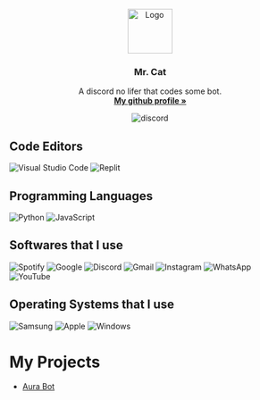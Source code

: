 
<br />
<div align="center">
  <a href="https://github.com/othneildrew/Best-README-Template">
    <img src="https://cdn.discordapp.com/avatars/887267307406110720/a_e8a5135ace9a71cfdb9d1efb0ad91dee.gif?size=1024" alt="Logo" width="80" height="80">
  </a>

  <h3 align="center">Mr. Cat</h3>

  <p align="center">
    A discord no lifer that codes some bot.
    <br />
    <a href="https://github.com/HF1016"><strong>My github profile »</strong></a>
    <br />
  </p>
  <img src="https://discord-readme-badge.vercel.app/api?id=887267307406110720" alt="discord">
</div>

## Code Editors 
![Visual Studio Code](https://img.shields.io/badge/Visual%20Studio%20Code-0078d7.svg?style=for-the-badge&logo=visual-studio-code&logoColor=black)
![Replit](https://img.shields.io/badge/Replit-DD1200?style=for-the-badge&logo=Replit&logoColor=black)

## Programming Languages
![Python](https://img.shields.io/badge/python-3670A0?style=for-the-badge&logo=python&logoColor=ffdd54)
![JavaScript](https://img.shields.io/badge/javascript-%23323330.svg?style=for-the-badge&logo=javascript&logoColor=%23F7DF1E)

## Softwares that I use
![Spotify](https://img.shields.io/badge/Spotify-1ED760?style=for-the-badge&logo=spotify&logoColor=white)
![Google](https://img.shields.io/badge/google-4285F4?style=for-the-badge&logo=google&logoColor=white)
![Discord](https://img.shields.io/badge/%3CServer%3E-%237289DA.svg?style=for-the-badge&logo=discord&logoColor=white)
![Gmail](https://img.shields.io/badge/Gmail-D14836?style=for-the-badge&logo=gmail&logoColor=white)
![Instagram](https://img.shields.io/badge/Instagram-%23E4405F.svg?style=for-the-badge&logo=Instagram&logoColor=white)
![WhatsApp](https://img.shields.io/badge/WhatsApp-25D366?style=for-the-badge&logo=whatsapp&logoColor=white)
![YouTube](https://img.shields.io/badge/YouTube-%23FF0000.svg?style=for-the-badge&logo=YouTube&logoColor=white)

## Operating Systems that I use
![Samsung](https://img.shields.io/badge/Samsung-%231428A0.svg?style=for-the-badge&logo=samsung&logoColor=white) 
![Apple](https://img.shields.io/badge/Apple-%23000000.svg?style=for-the-badge&logo=apple&logoColor=white)
![Windows](https://img.shields.io/badge/Windows-0078D6?style=for-the-badge&logo=windows&logoColor=white)

# My Projects
- [Aura Bot](https://github.com/RealYuri001/Aura-Bot)
